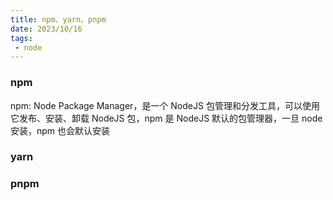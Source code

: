 ```yaml
---
title: npm、yarn、pnpm
date: 2023/10/16
tags:
 - node
---
```



### npm

npm: Node Package Manager，是一个 NodeJS 包管理和分发工具，可以使用它发布、安装、卸载 NodeJS 包，npm 是 NodeJS 默认的包管理器，一旦 node 安装，npm 也会默认安装


### yarn

### pnpm